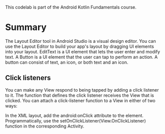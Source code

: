 This codelab is part of the Android Kotlin Fundamentals course.

# Summary
The Layout Editor tool in Android Studio is a visual design editor. You can use the Layout Editor to build your app's layout by dragging UI elements into your layout.
EditText is a UI element that lets the user enter and modify text.
A Button is a UI element that the user can tap to perform an action. A button can consist of text, an icon, or both text and an icon.

## Click listeners

You can make any View respond to being tapped by adding a click listener to it.
The function that defines the click listener receives the View that is clicked.
You can attach a click-listener function to a View in either of two ways:

In the XML layout, add the android:onClick attribute to the <View> element.
Programmatically, use the setOnClickListener(View.OnClickListener) function in the corresponding Activity.